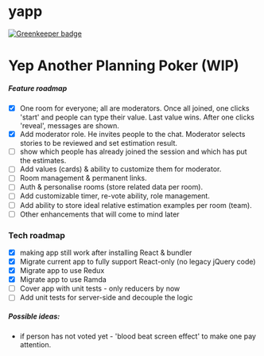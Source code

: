 # yapp

[![Greenkeeper badge](https://badges.greenkeeper.io/selfdeceited/yapp.svg)](https://greenkeeper.io/)

Yep Another Planning Poker (WIP)
=======

##### Feature roadmap
 - [x] One room for everyone; all are moderators. Once all joined, one clicks 'start' and people can type their value. Last value wins. After one clicks 'reveal', messages are shown.
 - [x] Add moderator role. He invites people to the chat. Moderator selects stories to be reviewed and set estimation result.
 - [ ] show which people has already joined the session and which has put the estimates.
 - [ ] Add values (cards) & ability to customize them for moderator.
 - [ ] Room management & permanent links.
 - [ ] Auth & personalise rooms (store related data per room).
 - [ ] Add customizable timer, re-vote ability, role management.
 - [ ] Add ability to store ideal relative estimation examples per room (team).
 - [ ] Other enhancements that will come to mind later

### Tech roadmap
 - [x] making app still work after installing React & bundler
 - [x] Migrate current app to fully support React-only (no legacy jQuery code)
 - [x] Migrate app to use Redux
 - [x] Migrate app to use Ramda
 - [ ] Cover app with unit tests - only reducers by now
 - [ ] Add unit tests for server-side and decouple the logic

##### Possible ideas:
 - if person has not voted yet - 'blood beat screen effect' to make one pay attention.